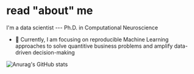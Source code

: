 # read "about" me

I'm a data scientist --- Ph.D. in Computational Neuroscience



- 🔭 Currently, I am focusing on reproducible Machine Learning approaches to solve quantitive business problems and amplify data-driven decision-making




![Anurag's GitHub stats](https://github-readme-stats.vercel.app/api?username=viv-analytics&show_icons=true&theme=cobalt)

<!---
viv-analytics/viv-analytics is a ✨ special ✨ repository because its `README.md` (this file) appears on your GitHub profile.
You can click the Preview link to take a look at your changes.
--->
